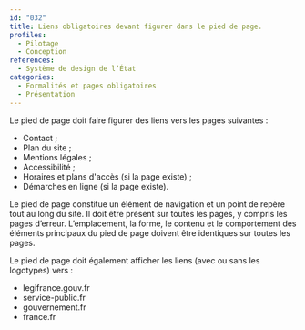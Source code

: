 ```yaml
---
id: "032"
title: Liens obligatoires devant figurer dans le pied de page.
profiles:
  - Pilotage
  - Conception
references:
  - Système de design de l‘État
categories:
  - Formalités et pages obligatoires
  - Présentation
---
```


Le pied de page doit faire figurer des liens vers les pages suivantes :
* Contact ;
* Plan du site ;
* Mentions légales ;
* Accessibilité ;
* Horaires et plans d'accès (si la page existe) ;
* Démarches en ligne (si la page existe).

Le pied de page constitue un élément de navigation et un point de repère tout au long du site. Il doit être présent sur toutes les pages, y compris les pages d’erreur. L’emplacement, la forme, le contenu et le comportement des éléments principaux du pied de page doivent être identiques sur toutes les pages.

Le pied de page doit également afficher les liens (avec ou sans les logotypes) vers :
* legifrance.gouv.fr
* service-public.fr
* gouvernement.fr
* france.fr







